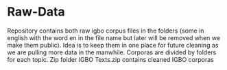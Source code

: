 # Raw-Data

Repository contains both raw igbo corpus files in the folders (some in english with the word en in the file name but later will be removed when we make them public). Idea is to keep them in one place for future cleaning as we are pulling more data in the manwhile. Corporas are divided by folders for each topic.
Zip folder IGBO Texts.zip contains cleaned IGBO corporas
